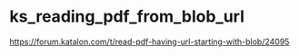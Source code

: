 # ks_reading_pdf_from_blob_url
https://forum.katalon.com/t/read-pdf-having-url-starting-with-blob/24095
